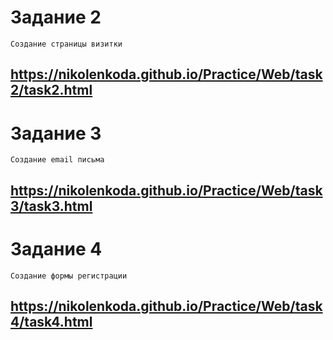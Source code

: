 # Задание 2
```
Создание страницы визитки
```
## https://nikolenkoda.github.io/Practice/Web/task2/task2.html

# Задание 3
```
Создание email письма
```
## https://nikolenkoda.github.io/Practice/Web/task3/task3.html

# Задание 4
```
Создание формы регистрации
```
## https://nikolenkoda.github.io/Practice/Web/task4/task4.html
